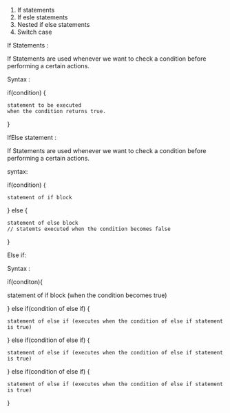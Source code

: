1. If statements
2. If esle statements
3. Nested if else statements
4. Switch case

If Statements : 

If Statements are used whenever we want to check a condition before performing a certain actions.

Syntax :

if(condition)    {

    statement to be executed
    when the condition returns true.

}


IfElse statement :

If Statements are used whenever we want to check a condition before performing a certain actions.

syntax:

if(condition) {

    statement of if block

}
else {

    statement of else block
    // statemts executed when the condition becomes false

}


Else if:

Syntax : 

if(conditon){

statement of if block (when the condition becomes true)

}
else if(condition of else if) {

    statement of else if (executes when the condition of else if statement is true)

}
else if(condition of else if) {

    statement of else if (executes when the condition of else if statement is true)

}
else if(condition of else if) {

    statement of else if (executes when the condition of else if statement is true)

}


